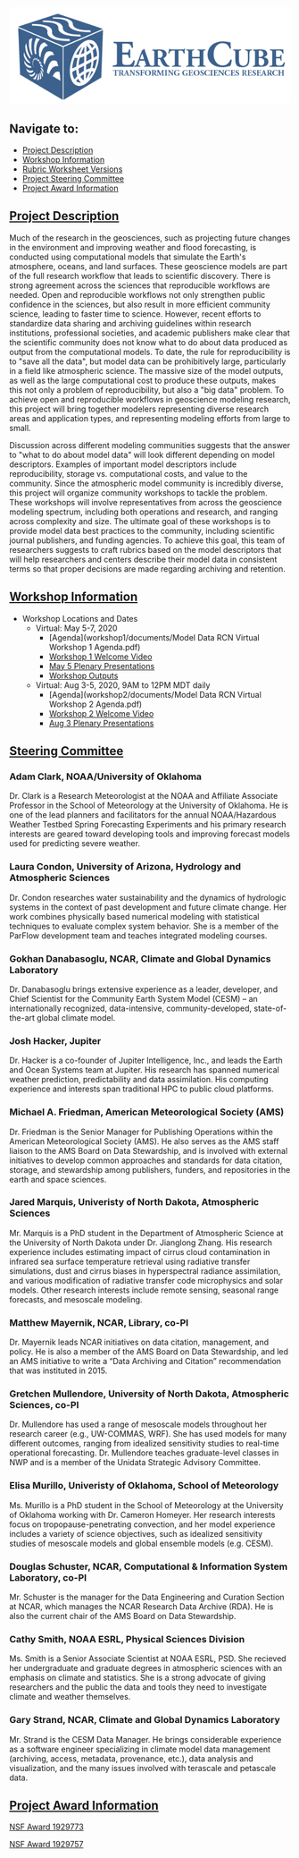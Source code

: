 [![](images/logo_earthcube_full_horizontal.png)](http://earthcube.org/)

## Navigate to:
* [Project Description](index.md/#project-description)
* [Workshop Information](index.md/#workshop-information)
* [Rubric Worksheet Versions](rubrics-worksheets/rubrics.md)
* [Project Steering Committee](index.md/#steering-committee)
* [Project Award Information](index.md/#project-award-information)

## [Project Description](#project-description)
Much of the research in the geosciences, such as projecting future changes in the environment and improving weather and flood
forecasting, is conducted using computational models that simulate the Earth's atmosphere, oceans, and land surfaces. These
geoscience models are part of the full research workflow that leads to scientific discovery. There is strong agreement across
the sciences that reproducible workflows are needed. Open and reproducible workflows not only strengthen public confidence in
the sciences, but also result in more efficient community science, leading to faster time to science. However, recent efforts
to standardize data sharing and archiving guidelines within research institutions, professional societies, and academic
publishers make clear that the scientific community does not know what to do about data produced as output from the
computational models. To date, the rule for reproducibility is to "save all the data", but model data can be prohibitively
large, particularly in a field like atmospheric science. The massive size of the model outputs, as well as the large
computational cost to produce these outputs, makes this not only a problem of reproducibility, but also a "big data" problem.
To achieve open and reproducible workflows in geoscience modeling research, this project will bring together modelers
representing diverse research areas and application types, and representing modeling efforts from large to small.

Discussion across different modeling communities suggests that the answer to "what to do about model data" will look different
depending on model descriptors. Examples of important model descriptors include reproducibility, storage vs. computational
costs, and value to the community. Since the atmospheric model community is incredibly diverse, this project will organize
community workshops to tackle the problem. These workshops will involve representatives from across the geoscience modeling
spectrum, including both operations and research, and ranging across complexity and size. The ultimate goal of these workshops
is to provide model data best practices to the community, including scientific journal publishers, and funding agencies. To
achieve this goal, this team of researchers suggests to craft rubrics based on the model descriptors that will help
researchers and centers describe their model data in consistent terms so that proper decisions are made regarding archiving
and retention.

## [Workshop Information](#workshop-information)
* Workshop Locations and Dates
  * Virtual: May 5-7, 2020
    * [Agenda](workshop1/documents/Model Data RCN Virtual Workshop 1 Agenda.pdf) 
    * [Workshop 1 Welcome Video](workshop1/presentations/welcome_video.mp4)
    * [May 5 Plenary Presentations](workshop1/presentations/presentations.md)
    * [Workshop Outputs](workshop1/documents/outputs.md)
  * Virtual: Aug 3-5, 2020, 9AM to 12PM MDT daily
    * [Agenda](workshop2/documents/Model Data RCN Virtual Workshop 2 Agenda.pdf)
    * [Workshop 2 Welcome Video](workshop2/presentations/Welcome_WhatAboutModelData_Aug2020.mp4)
    * [Aug 3 Plenary Presentations](workshop2/presentations/presentations.md)

## [Steering Committee](#steering-committee)
 
### Adam Clark, NOAA/University of Oklahoma
Dr. Clark is a Research Meteorologist at the NOAA 
and Affiliate Associate Professor in the School of Meteorology at the University of Oklahoma. 
He is one of the lead planners and facilitators for the annual NOAA/Hazardous Weather Testbed 
Spring Forecasting Experiments and his primary research interests are geared toward developing 
tools and improving forecast models used for predicting severe weather.

### Laura Condon, University of Arizona, Hydrology and Atmospheric Sciences
Dr. Condon researches water sustainability and the dynamics of hydrologic systems in the context of 
past development and future climate change. Her work combines physically based numerical modeling 
with statistical techniques to evaluate complex system behavior. She is a member of the ParFlow 
development team and teaches integrated modeling courses.

### Gokhan Danabasoglu, NCAR, Climate and Global Dynamics Laboratory
Dr. Danabasoglu brings extensive experience as a leader, developer, and Chief Scientist for the 
Community Earth System Model (CESM) – an internationally recognized, data-intensive, 
community-developed, state-of-the-art global climate model.

### Josh Hacker, Jupiter
Dr. Hacker is a co-founder of Jupiter Intelligence, Inc., and leads the Earth and Ocean Systems team at Jupiter.  His research has spanned numerical weather prediction, predictability and data assimilation.  His computing experience and interests span traditional HPC to public cloud platforms.

### Michael A. Friedman, American Meteorological Society (AMS) 
Dr. Friedman is the Senior Manager for Publishing Operations within 
the American Meteorological Society (AMS). He also serves as the AMS staff liaison to the 
AMS Board on Data Stewardship, and is involved with external initiatives to develop common 
approaches and standards for data citation, storage, and stewardship among publishers, funders, 
and repositories in the earth and space sciences.

### Jared Marquis, Univeristy of North Dakota, Atmospheric Sciences
Mr. Marquis is a PhD student in the Department of Atmospheric Science at the University of North Dakota under Dr. Jianglong Zhang.  His research experience includes estimating impact of cirrus cloud contamination in infrared sea surface temperature retrieval using radiative transfer simulations, dust and cirrus biases in hyperspectral radiance assimilation, and various modification of radiative transfer code microphysics and solar models.  Other research interests include remote sensing, seasonal range forecasts, and mesoscale modeling.

### Matthew Mayernik, NCAR, Library, co-PI
Dr. Mayernik leads NCAR initiatives on data citation, management, and policy. He is also a member 
of the AMS Board on Data Stewardship, and led an AMS initiative to write a “Data Archiving and Citation” 
recommendation that was instituted in 2015.

### Gretchen Mullendore, University of North Dakota, Atmospheric Sciences, co-PI
Dr. Mullendore has used a range of mesoscale models throughout her research career (e.g., UW-COMMAS, WRF). 
She has used models for many different outcomes, ranging from idealized sensitivity studies to 
real-time operational forecasting. Dr. Mullendore teaches graduate-level classes in NWP and 
is a member of the Unidata Strategic Advisory Committee.

### Elisa Murillo, Univeristy of Oklahoma, School of Meteorology
Ms. Murillo is a PhD student in the School of Meteorology at the University of Oklahoma working with Dr. Cameron Homeyer. Her research interests focus on tropopause-penetrating convection, and her model experience includes a variety of science objectives, such as idealized sensitivity studies of mesoscale models and global ensemble models (e.g. CESM).

### Douglas Schuster, NCAR, Computational & Information System Laboratory, co-PI
Mr. Schuster is the manager for the Data Engineering and Curation Section at NCAR, 
which manages the NCAR Research Data Archive (RDA). He is also the current 
chair of the AMS Board on Data Stewardship.

### Cathy Smith, NOAA ESRL, Physical Sciences Division
Ms. Smith is a Senior Associate Scientist at NOAA ESRL, PSD. She recieved her undergraduate and graduate degrees in atmospheric sciences with an emphasis on climate and statistics.  She is a strong advocate of giving researchers and the public the data and tools they need to investigate climate and weather themselves.  

### Gary Strand, NCAR, Climate and Global Dynamics Laboratory
Mr. Strand is the CESM Data Manager. He brings considerable experience as a software 
engineer specializing in climate model data management (archiving, access, metadata, provenance, etc.), 
data analysis and visualization, and the many issues involved with terascale and petascale data.

## [Project Award Information](#project-award-information)

[NSF Award 1929773](https://www.nsf.gov/awardsearch/showAward?AWD_ID=1929773&HistoricalAwards=false)

[NSF Award 1929757](https://www.nsf.gov/awardsearch/showAward?AWD_ID=1929757&HistoricalAwards=false)
